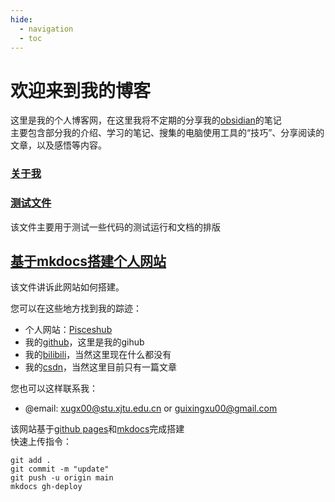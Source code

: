 ```yaml
---
hide:
  - navigation
  - toc
---
```


# 欢迎来到我的博客  

这里是我的个人博客网，在这里我将不定期的分享我的[obsidian](https://obsidian.md/)的笔记   
主要包含部分我的介绍、学习的笔记、搜集的电脑使用工具的“技巧”、分享阅读的文章，以及感悟等内容。
### [关于我](./manuscript/01_my_inf/about_me.md)

### [测试文件](./manuscript/00_test/test.md)

该文件主要用于测试一些代码的测试运行和文档的排版

## [基于mkdocs搭建个人网站](%E5%9F%BA%E4%BA%8Emkdocs%E6%90%AD%E5%BB%BA%E4%B8%AA%E4%BA%BA%E7%BD%91%E7%AB%99.md)

该文件讲诉此网站如何搭建。


您可以在这些地方找到我的踪迹： 
  
- 个人网站：[Pisceshub](https://pisceshub.github.io/)
- 我的[github](https://github.com/Pisceshub)，这里是我的gihub  
- 我的[bilibili](https://space.bilibili.com/487535234?spm_id_from=333.788.0.0)，当然这里现在什么都没有  
- 我的[csdn](https://blog.csdn.net/xiaoxinlove4?spm=1011.2124.3001.5343)，当然这里目前只有一篇文章  

您也可以这样联系我：
- @email: xugx00@stu.xjtu.edu.cn or guixingxu00@gmail.com

该网站基于[github pages](https://pages.github.com/)和[mkdocs](https://www.mkdocs.org/)完成搭建  
快速上传指令：
```
git add .
git commit -m "update"
git push -u origin main
mkdocs gh-deploy
```
